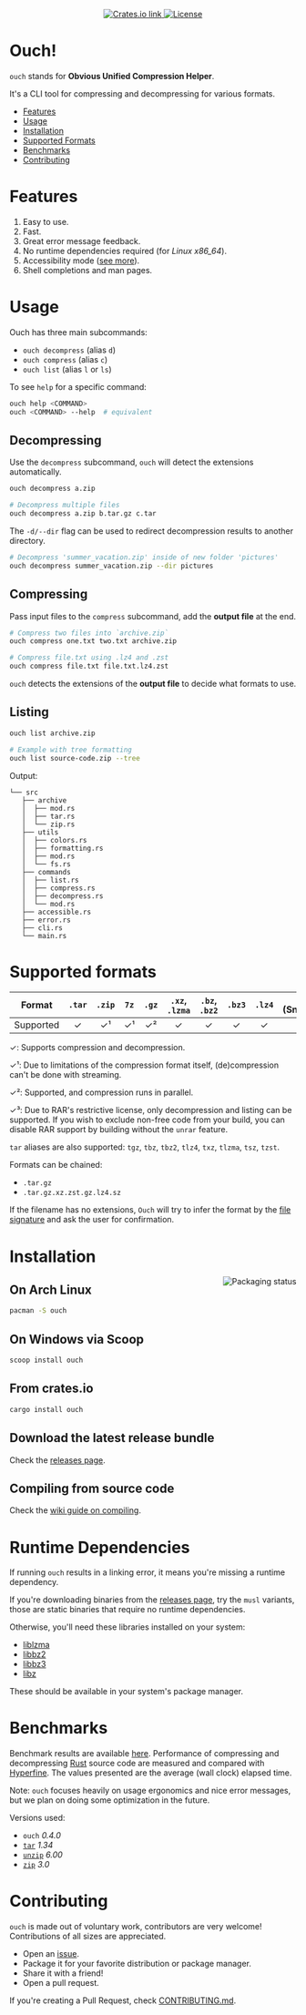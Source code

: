 <p align="center">
  <a href="https://crates.io/crates/ouch">
    <img src="https://img.shields.io/crates/v/ouch?color=6090FF&style=flat-square" alt="Crates.io link">
  </a>
  <a href="https://github.com/ouch-org/ouch/blob/main/LICENSE">
    <img src="https://img.shields.io/crates/l/ouch?color=6090FF&style=flat-square" alt="License">
  </a>
</p>

# Ouch!

`ouch` stands for **Obvious Unified Compression Helper**.

It's a CLI tool for compressing and decompressing for various formats.

- [Features](#features)
- [Usage](#usage)
- [Installation](#installation)
- [Supported Formats](#supported-formats)
- [Benchmarks](#benchmarks)
- [Contributing](#contributing)

# Features

1. Easy to use.
2. Fast.
3. Great error message feedback.
4. No runtime dependencies required (for _Linux x86_64_).
5. Accessibility mode ([see more](https://github.com/ouch-org/ouch/wiki/Accessibility)).
6. Shell completions and man pages.

# Usage

Ouch has three main subcommands:

- `ouch decompress` (alias `d`)
- `ouch compress` (alias `c`)
- `ouch list` (alias `l` or `ls`)

To see `help` for a specific command:

```sh
ouch help <COMMAND>
ouch <COMMAND> --help  # equivalent
```

## Decompressing

Use the `decompress` subcommand, `ouch` will detect the extensions automatically.

```sh
ouch decompress a.zip

# Decompress multiple files
ouch decompress a.zip b.tar.gz c.tar
```

The `-d/--dir` flag can be used to redirect decompression results to another directory.

```sh
# Decompress 'summer_vacation.zip' inside of new folder 'pictures'
ouch decompress summer_vacation.zip --dir pictures
```

## Compressing

Pass input files to the `compress` subcommand, add the **output file** at the end.

```sh
# Compress two files into `archive.zip`
ouch compress one.txt two.txt archive.zip

# Compress file.txt using .lz4 and .zst
ouch compress file.txt file.txt.lz4.zst
```

`ouch` detects the extensions of the **output file** to decide what formats to use.

## Listing

```sh
ouch list archive.zip

# Example with tree formatting
ouch list source-code.zip --tree
```

Output:

```
└── src
   ├── archive
   │  ├── mod.rs
   │  ├── tar.rs
   │  └── zip.rs
   ├── utils
   │  ├── colors.rs
   │  ├── formatting.rs
   │  ├── mod.rs
   │  └── fs.rs
   ├── commands
   │  ├── list.rs
   │  ├── compress.rs
   │  ├── decompress.rs
   │  └── mod.rs
   ├── accessible.rs
   ├── error.rs
   ├── cli.rs
   └── main.rs
```

# Supported formats

| Format    | `.tar` | `.zip` | `7z` | `.gz` | `.xz`, `.lzma` | `.bz`, `.bz2` | `.bz3` | `.lz4` | `.sz` (Snappy) | `.zst` | `.rar` |
|:---------:|:---:|:---:|:---:|:---:|:---:|:---:|:---:|:---:|:---:|:---:|:---:|
| Supported | ✓ | ✓¹ | ✓¹ | ✓² | ✓ | ✓ | ✓ | ✓ | ✓² | ✓² | ✓³ |

✓: Supports compression and decompression.

✓¹: Due to limitations of the compression format itself, (de)compression can't be done with streaming.

✓²: Supported, and compression runs in parallel.

✓³: Due to RAR's restrictive license, only decompression and listing can be supported.
If you wish to exclude non-free code from your build, you can disable RAR support
by building without the `unrar` feature.

`tar` aliases are also supported: `tgz`, `tbz`, `tbz2`, `tlz4`, `txz`, `tlzma`, `tsz`, `tzst`.

Formats can be chained:

- `.tar.gz`
- `.tar.gz.xz.zst.gz.lz4.sz`

If the filename has no extensions, `Ouch` will try to infer the format by the [file signature](https://en.wikipedia.org/wiki/List_of_file_signatures) and ask the user for confirmation.

# Installation

<a href="https://repology.org/project/ouch/versions">
  <img align="right" src="https://repology.org/badge/vertical-allrepos/ouch.svg" alt="Packaging status" />
</a>

## On Arch Linux

```bash
pacman -S ouch
```

## On Windows via Scoop

```cmd
scoop install ouch
```

## From crates.io

```bash
cargo install ouch
```

## Download the latest release bundle

Check the [releases page](https://github.com/ouch-org/ouch/releases).

## Compiling from source code

Check the [wiki guide on compiling](https://github.com/ouch-org/ouch/wiki/Compiling-and-installing-from-source-code).

# Runtime Dependencies

If running `ouch` results in a linking error, it means you're missing a runtime dependency.

If you're downloading binaries from the [releases page](https://github.com/ouch-org/ouch/releases), try the `musl` variants, those are static binaries that require no runtime dependencies.

Otherwise, you'll need these libraries installed on your system:

* [liblzma](https://www.7-zip.org/sdk.html)
* [libbz2](https://www.sourceware.org/bzip2)
* [libbz3](https://github.com/kspalaiologos/bzip3)
* [libz](https://www.zlib.net)

These should be available in your system's package manager.

# Benchmarks

Benchmark results are available [here](benchmarks/results.md).
Performance of compressing and decompressing
[Rust](https://github.com/rust-lang/rust) source code are measured and compared with
[Hyperfine](https://github.com/sharkdp/hyperfine).
The values presented are the average (wall clock) elapsed time.

Note: `ouch` focuses heavily on usage ergonomics and nice error messages, but
we plan on doing some optimization in the future.

Versions used:

- `ouch` _0.4.0_
- [`tar`] _1.34_
- [`unzip`][infozip] _6.00_
- [`zip`][infozip] _3.0_

# Contributing

`ouch` is made out of voluntary work, contributors are very welcome! Contributions of all sizes are appreciated.

- Open an [issue](https://github.com/ouch-org/ouch/issues).
- Package it for your favorite distribution or package manager.
- Share it with a friend!
- Open a pull request.

If you're creating a Pull Request, check [CONTRIBUTING.md](./CONTRIBUTING.md).

[`tar`]: https://www.gnu.org/software/tar/
[infozip]: http://www.info-zip.org/
